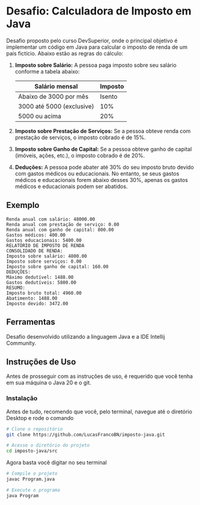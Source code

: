 # Desafio: Calculadora de Imposto em Java

Desafio proposto pelo curso DevSuperior, onde o principal objetivo é implementar um código em Java para calcular o imposto de renda de um país fictício. Abaixo estão as regras do cálculo:

1. **Imposto sobre Salário:**
   A pessoa paga imposto sobre seu salário conforme a tabela abaixo:

   | Salário mensal | Imposto   |
   | -------------  | --------- |
   | Abaixo de 3000 por mês | Isento |
   | 3000 até 5000 (exclusive) | 10% |
   | 5000 ou acima | 20% |

2. **Imposto sobre Prestação de Serviços:**
   Se a pessoa obteve renda com prestação de serviços, o imposto cobrado é de 15%.

3. **Imposto sobre Ganho de Capital:**
   Se a pessoa obteve ganho de capital (imóveis, ações, etc.), o imposto cobrado é de 20%.

4. **Deduções:**
   A pessoa pode abater até 30% do seu imposto bruto devido com gastos médicos ou educacionais. No entanto, se seus gastos médicos e educacionais forem abaixo desses 30%, apenas os gastos médicos e educacionais podem ser abatidos.

## Exemplo
```plaintext
Renda anual com salário: 48000.00
Renda anual com prestação de serviço: 0.00
Renda anual com ganho de capital: 800.00
Gastos médicos: 400.00
Gastos educacionais: 5400.00
RELATÓRIO DE IMPOSTO DE RENDA
CONSOLIDADO DE RENDA:
Imposto sobre salário: 4800.00
Imposto sobre serviços: 0.00
Imposto sobre ganho de capital: 160.00
DEDUÇÕES:
Máximo dedutível: 1488.00
Gastos dedutíveis: 5800.00
RESUMO:
Imposto bruto total: 4960.00
Abatimento: 1488.00
Imposto devido: 3472.00
```

## Ferramentas
Desafio desenvolvido utilizando a linguagem Java e a IDE Intellij Community.


## Instruções de Uso
Antes de prosseguir com as instruções de uso, é requerido que você tenha em sua máquina o Java 20 e o git.

### Instalação
Antes de tudo, recomendo que você, pelo terminal, navegue até o diretório Desktop e rode o comando
```bash
# Clone o repositório
git clone https://github.com/LucasFrancoBN/imposto-java.git

# Acesse o diretório do projeto
cd imposto-java/src
```
Agora basta você digitar no seu terminal
```bash
# Compile o projeto
javac Program.java

# Execute o programa
java Program
```
